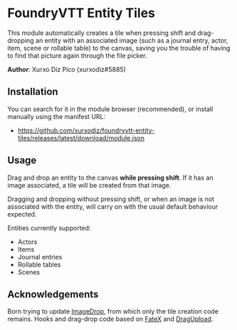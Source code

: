 # FoundryVTT Entity Tiles

This module automatically creates a tile when pressing shift and drag-dropping an entity with an associated image (such as a journal entry, actor, item, scene or rollable table) to the canvas, saving you the trouble of having to find that picture again through the file picker.

**Author**: Xurxo Diz Pico (xurxodiz#5885)

## Installation

You can search for it in the module browser (recommended), or install manually using the manifest URL:

- https://github.com/xurxodiz/foundryvtt-entity-tiles/releases/latest/download/module.json

## Usage

Drag and drop an entity to the canvas **while pressing shift**. If it has an image associated, a tile will be created from that image.

Dragging and dropping without pressing shift, or when an image is not associated with the entity, will carry on with the usual default behaviour expected.

Entities currently supported:
- Actors
- Items
- Journal entries
- Rollable tables
- Scenes

## Acknowledgements

Born trying to update [ImageDrop](https://gitlab.com/mesfoliesludiques/foundryvtt-image-drop/), from which only the tile creation code remains.
Hooks and drag-drop code based on [FateX](https://github.com/anvil-vtt/FateX) and [DragUpload](https://github.com/cswendrowski/FoundryVTT-Drag-Upload).

